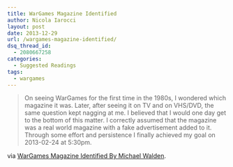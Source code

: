 ```yaml
---
title: WarGames Magazine Identified
author: Nicola Iarocci
layout: post
date: 2013-12-29
url: /wargames-magazine-identified/
dsq_thread_id:
  - 2080667258
categories:
  - Suggested Readings
tags:
  - wargames
---
```

> On seeing WarGames for the first time in the 1980s, I wondered which magazine it was. Later, after seeing it on TV and on VHS/DVD, the same question kept nagging at me. I believed that I would one day get to the bottom of this matter. I correctly assumed that the magazine was a real world magazine with a fake advertisement added to it. Through some effort and persistence I finally achieved my goal on 2013-02-24 at 5:30pm.

via <a href="http://mw.rat.bz/wgmag/" rel="nofollow">WarGames Magazine Identified By Michael Walden</a>.
